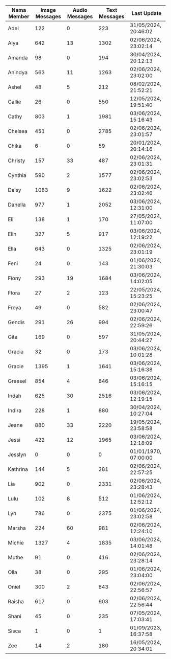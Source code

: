 | Nama Member | Image Messages | Audio Messages | Text Messages | Last Update |
| ------ | -------------- | -------------- | ------------- | ------------ |
| Adel | 122 | 0 | 223 | 31/05/2024, 20:46:02 |
| Alya | 642 | 13 | 1302 | 02/06/2024, 23:02:14 |
| Amanda | 98 | 0 | 194 | 30/04/2024, 20:12:13 |
| Anindya | 563 | 11 | 1263 | 02/06/2024, 23:02:00 |
| Ashel | 48 | 5 | 212 | 08/02/2024, 21:52:21 |
| Callie | 26 | 0 | 550 | 12/05/2024, 19:51:40 |
| Cathy | 803 | 1 | 1981 | 03/06/2024, 15:16:43 |
| Chelsea | 451 | 0 | 2785 | 02/06/2024, 23:01:57 |
| Chika | 6 | 0 | 59 | 20/01/2024, 20:14:16 |
| Christy | 157 | 33 | 487 | 02/06/2024, 23:01:31 |
| Cynthia | 590 | 2 | 1577 | 02/06/2024, 23:02:53 |
| Daisy | 1083 | 9 | 1622 | 02/06/2024, 23:02:46 |
| Danella | 977 | 1 | 2052 | 03/06/2024, 12:31:00 |
| Eli | 138 | 1 | 170 | 27/05/2024, 11:07:00 |
| Elin | 327 | 5 | 917 | 03/06/2024, 12:19:22 |
| Ella | 643 | 0 | 1325 | 02/06/2024, 23:01:19 |
| Feni | 24 | 0 | 143 | 01/06/2024, 21:30:03 |
| Fiony | 293 | 19 | 1684 | 03/06/2024, 14:02:05 |
| Flora | 27 | 2 | 123 | 22/05/2024, 15:23:25 |
| Freya | 49 | 0 | 582 | 02/06/2024, 23:00:47 |
| Gendis | 291 | 26 | 994 | 02/06/2024, 22:59:26 |
| Gita | 169 | 0 | 597 | 31/05/2024, 20:44:27 |
| Gracia | 32 | 0 | 173 | 03/06/2024, 10:01:28 |
| Gracie | 1395 | 1 | 1641 | 03/06/2024, 15:16:38 |
| Greesel | 854 | 4 | 846 | 03/06/2024, 15:16:15 |
| Indah | 625 | 30 | 2516 | 03/06/2024, 12:19:15 |
| Indira | 228 | 1 | 880 | 30/04/2024, 10:27:04 |
| Jeane | 880 | 33 | 2220 | 19/05/2024, 23:58:58 |
| Jessi | 422 | 12 | 1965 | 03/06/2024, 12:18:09 |
| Jesslyn | 0 | 0 | 0 | 01/01/1970, 07:00:00 |
| Kathrina | 144 | 5 | 281 | 02/06/2024, 22:57:25 |
| Lia | 902 | 0 | 2331 | 02/06/2024, 23:28:43 |
| Lulu | 102 | 8 | 512 | 01/06/2024, 12:52:12 |
| Lyn | 786 | 0 | 2375 | 01/06/2024, 23:02:58 |
| Marsha | 224 | 60 | 981 | 02/06/2024, 12:24:10 |
| Michie | 1327 | 4 | 1835 | 03/06/2024, 14:01:48 |
| Muthe | 91 | 0 | 416 | 02/06/2024, 23:28:14 |
| Olla | 38 | 0 | 295 | 01/06/2024, 23:04:00 |
| Oniel | 300 | 2 | 843 | 02/06/2024, 22:56:57 |
| Raisha | 617 | 0 | 903 | 02/06/2024, 22:56:44 |
| Shani | 45 | 0 | 235 | 07/05/2024, 17:03:41 |
| Sisca | 1 | 0 | 1 | 01/09/2023, 16:37:58 |
| Zee | 14 | 2 | 180 | 16/05/2024, 20:34:01 |
